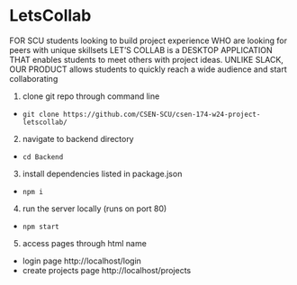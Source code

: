 # LetsCollab

FOR SCU students looking to build project experience
WHO are looking for peers with unique skillsets
LET’S COLLAB is a DESKTOP APPLICATION
THAT enables students to meet others with project ideas.
UNLIKE SLACK,
OUR PRODUCT allows students to quickly reach a wide audience and start collaborating


1. clone git repo through command line
- ```git clone https://github.com/CSEN-SCU/csen-174-w24-project-letscollab/```
2. navigate to backend directory
- ```cd Backend```
3. install dependencies listed in package.json
- ```npm i```
4. run the server locally (runs on port 80)
- ```npm start```
5. access pages through html name
- login page http://localhost/login
- create projects page http://localhost/projects
